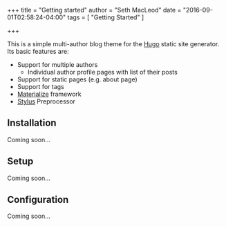 +++
title = "Getting started"
author = "Seth MacLeod"
date = "2016-09-01T02:58:24-04:00"
tags = [ "Getting Started" ]

+++

This is a simple multi-author blog theme for the [Hugo](http://gohugo.io/) static site generator. Its basic features are:

- Support for multiple authors
    + Individual author profile pages with list of their posts
- Support for static pages (e.g. about page)
- Support for tags
- [Materialize](http://materializecss.com/) framework
- [Stylus](http://stylus-lang.com/) Preprocessor

## Installation

Coming soon...

## Setup

Coming soon...

## Configuration

Coming soon...